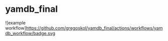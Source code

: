 # yamdb_final
![example workflow]https://github.com/gregoskol/yamdb_final/actions/workflows/yamdb_workflow/badge.svg

